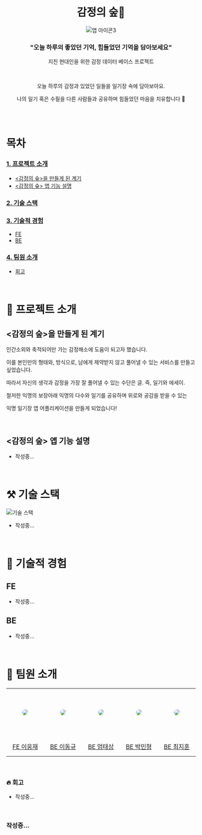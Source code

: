 <div align="center">

<h1>감정의  숲🌳</h1>

![앱 아이콘3](https://github.com/DU-E/unknown-note-server/assets/66457014/c67ec60a-7a8c-4fc7-88b0-80d446c6c5c1)


<h3> "오늘 하루의 좋았던 기억, 힘들었던 기억을 담아보세요" </h3>

지친 현대인을 위한 감정 데이터 베이스 프로젝트

<br />

오늘 하루의 감정과 있었던 일들을 일기장 속에 담아보아요.

나의 일기 혹은 수필을 다른 사람들과 공유하며 힘들었던 마음을 치유합니다 🌟

</br>

</div>

<br />

# 목차

### [1. 프로젝트 소개](#-프로젝트-소개)

- [<감정의 숲>을 만들게 된 계기](#감정의-숲을-만들게-된-계기)
- [<감정의 숲> 앱 기능 설명](#감정의-숲-앱-기능-설명)

### [2. 기술 스택](#%EF%B8%8F-기술-스택)

### [3. 기술적 경험](#-기술적-경험)

- [FE](#FE)
- [BE](#BE)

### [4. 팀원 소개](#-팀원-소개)

- [회고](#-회고)


<br />

# 🌳 프로젝트 소개

## <감정의 숲>을 만들게 된 계기

인간소외와 축적되어만 가는 감정해소에 도움이 되고자 했습니다.

이를 본인만의 형태와, 방식으로, 남에게 제약받지 않고 풀어낼 수 있는 서비스를 만들고 싶었습니다.

따라서 자신의 생각과 감정을 가장 잘 풀어낼 수 있는 수단은 글. 즉, 일기와 에세이.

철저한 익명의 보장아래 익명의 다수와 일기를 공유하며 위로와 공감을 받을 수 있는 

익명 일기장 앱 어플리케이션을 만들게 되었습니다!

<br />

## <감정의 숲> 앱 기능 설명

- 작성중...

<br />

# ⚒️ 기술 스택

![기술 스택](https://github.com/DU-E/unknown-note-server/assets/66457014/6e3e79ad-67dd-4f14-8165-75517dd57fa4)

- 작성중...

<br />

# 📖 기술적 경험

## FE
- 작성중...

## BE
- 작성중...


<br />

# 🐧 팀원 소개

<table >
  <tr height="130px">
    <td align="center" width="130px">
      <a href="https://github.com/wjlee611"><img src="https://avatars.githubusercontent.com/u/66172061?v=4" style="border-radius:50%"/></a>
    </td>
    <td align="center" width="130px">
      <a href="https://github.com/tony7078"><img src="https://avatars.githubusercontent.com/u/64863514?v=4" style="border-radius:50%" /></a>
    </td>
    <td align="center" width="130px">
      <a href="https://github.com/taesangeom"><img src="https://avatars.githubusercontent.com/u/113084809?v=4" style="border-radius:50%"/></a>
    </td>
    <td align="center" width="130px">
      <a href="https://github.com/minibr"><img src="https://avatars.githubusercontent.com/u/112764586?v=4" style="border-radius:50%"/></a>
    </td>
<td align="center" width="130px">
      <a href="https://github.com/cjh-19"><img src="https://avatars.githubusercontent.com/u/66457014?v=4" style="border-radius:50%"/></a>
    </td>
  </tr>
  <tr height="50px">
    <td align="center" width="130px">
      <a href="https://github.com/wjlee611">FE 이웅재</a>
    </td>
    <td align="center" width="130px">
      <a href="https://github.com/tony7078">BE 이동규</a>
    </td>
    <td align="center" width="130px">
      <a href="https://github.com/taesangeom">BE 엄태상</a>
    </td>
    <td align="center" width="130px">
      <a href="https://github.com/minibr">BE 박민형</a>
    </td>
    <td align="center" width="130px">
      <a href="https://github.com/cjh-19">BE 최지훈</a>
    </td>
  </tr>
</table>

<br />

### 🔥 회고
- 작성중...

<br />

### 작성중...
